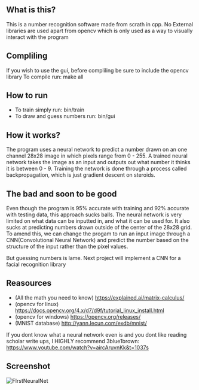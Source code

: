 What is this?
-----------
This is a number recognition software made from scrath in cpp. 
No External libraries are used apart from opencv which is only used 
as a way to visually interact with the program

Compliling
----------
If you wish to use the gui, before compliling be sure to include the opencv library
To compile run: make all

How to run
----------
- To train simply run: bin/train
- To draw and guess numbers run: bin/gui

How it works?
-------------
The program uses a neural network to predict a number drawn on 
an one channel 28x28 image in which pixels range from 0 - 255.
A trained neural network takes the image as an input and outputs 
out what number it thinks it is between 0 - 9. Training the network 
is done through a process called backpropagation, which is just 
gradient descent on steroids.

The bad and soon to be good
---------------------------
Even though the program is 95% accurate with training and 92% accurate 
with testing data, this approach sucks balls. The neural network is 
very limited on what data can be inputted in, and what it can be used 
for. It also sucks at predicting numbers drawn outside of the center of 
the 28x28 grid. To amend this, we can change the progam to run an input 
image through a CNN(Convolutional Neural Network) and predict the number 
based on the structure of the input rather than the pixel values.

But guessing numbers is lame. Next project will implement a CNN for a 
facial recognition library 

Reasources
----------
- (All the math you need to know) https://explained.ai/matrix-calculus/
- (opencv for linux) https://docs.opencv.org/4.x/d7/d9f/tutorial_linux_install.html
- (opencv for windows) https://opencv.org/releases/
- (MNIST database) http://yann.lecun.com/exdb/mnist/

If you dont know what a neural network even is and you dont like reading scholar write ups, 
I HIGHLY recommend 3blue1brown: https://www.youtube.com/watch?v=aircAruvnKk&t=1037s

Screenshot
----------
![FIrstNeuralNet](https://user-images.githubusercontent.com/46787561/175752971-bf3f7ff9-7884-471a-8c82-2ca11367de9d.png)
